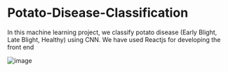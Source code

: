 # Potato-Disease-Classification
In this machine learning project, we classify potato disease (Early Blight, Late Blight, Healthy) using CNN. We have used Reactjs for developing the front end

![image](https://user-images.githubusercontent.com/101350294/177972803-6446545b-2ffc-408a-9460-56796a66721d.png)
